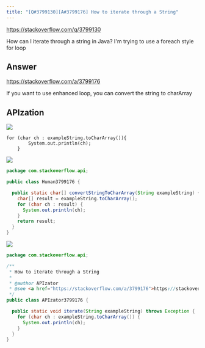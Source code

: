 ```yaml
---
title: "[Q#3799130][A#3799176] How to iterate through a String"
---
```


https://stackoverflow.com/q/3799130

How can I iterate through a string in Java?
I&#x27;m trying to use a foreach style for loop

## Answer

https://stackoverflow.com/a/3799176

If you want to use enhanced loop, you can convert the string to charArray

## APIzation

<div class="code-3columns-row">

<div class="code-3columns-column">

<div><img src="/stackoverflow.png" /></div>

```plain
for (char ch : exampleString.toCharArray()){
        System.out.println(ch);
    }
```

</div>

<div class="code-3columns-column">

<div><img src="/human.png" /></div>

```java
package com.stackoverflow.api;

public class Human3799176 {

  public static char[] convertStringToCharArray(String exampleString) {
    char[] result = exampleString.toCharArray();
    for (char ch : result) {
      System.out.println(ch);
    }
    return result;
  }
}

```

</div>

<div class="code-3columns-column">

<div><img src="/apizator.png" /></div>

```java
package com.stackoverflow.api;

/**
 * How to iterate through a String
 *
 * @author APIzator
 * @see <a href="https://stackoverflow.com/a/3799176">https://stackoverflow.com/a/3799176</a>
 */
public class APIzator3799176 {

  public static void iterate(String exampleString) throws Exception {
    for (char ch : exampleString.toCharArray()) {
      System.out.println(ch);
    }
  }
}

```

</div>

</div>
